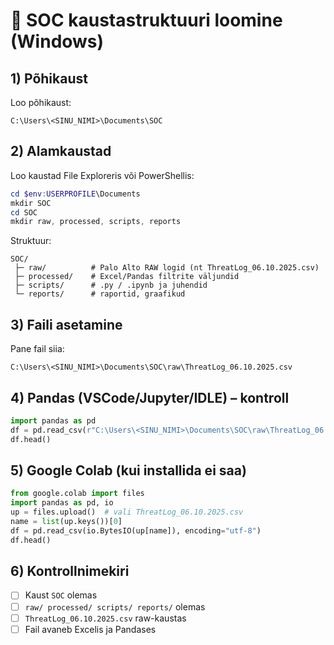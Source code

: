 # 💾 SOC kaustastruktuuri loomine (Windows)

## 1) Põhikaust
Loo põhikaust:
```
C:\Users\<SINU_NIMI>\Documents\SOC
```

## 2) Alamkaustad
Loo kaustad File Exploreris või PowerShellis:
```powershell
cd $env:USERPROFILE\Documents
mkdir SOC
cd SOC
mkdir raw, processed, scripts, reports
```

Struktuur:
```
SOC/
 ├─ raw/          # Palo Alto RAW logid (nt ThreatLog_06.10.2025.csv)
 ├─ processed/    # Excel/Pandas filtrite väljundid
 ├─ scripts/      # .py / .ipynb ja juhendid
 └─ reports/      # raportid, graafikud
```

## 3) Faili asetamine
Pane fail siia:
```
C:\Users\<SINU_NIMI>\Documents\SOC\raw\ThreatLog_06.10.2025.csv
```

## 4) Pandas (VSCode/Jupyter/IDLE) – kontroll
```python
import pandas as pd
df = pd.read_csv(r"C:\Users\<SINU_NIMI>\Documents\SOC\raw\ThreatLog_06.10.2025.csv", encoding="utf-8")
df.head()
```

## 5) Google Colab (kui installida ei saa)
```python
from google.colab import files
import pandas as pd, io
up = files.upload()  # vali ThreatLog_06.10.2025.csv
name = list(up.keys())[0]
df = pd.read_csv(io.BytesIO(up[name]), encoding="utf-8")
df.head()
```

## 6) Kontrollnimekiri
- [ ] Kaust `SOC` olemas
- [ ] `raw/ processed/ scripts/ reports/` olemas
- [ ] `ThreatLog_06.10.2025.csv` raw-kaustas
- [ ] Fail avaneb Excelis ja Pandases
